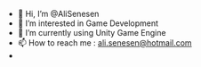 - 👋 Hi, I’m @AliSenesen
- 👀 I’m interested in Game Development
- 🌱 I’m currently using Unity Game Engine
- 📫 How to reach me : ali.senesen@hotmail.com
- 

<!---
AliSenesen/AliSenesen is a ✨ special ✨ repository because its `README.md` (this file) appears on your GitHub profile.
You can click the Preview link to take a look at your changes.
--->
